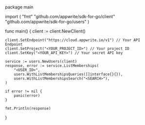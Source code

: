 package main

import (
    "fmt"
    "github.com/appwrite/sdk-for-go/client"
    "github.com/appwrite/sdk-for-go/users"
)

func main() {
    client := client.NewClient()

    client.SetEndpoint("https://cloud.appwrite.io/v1") // Your API Endpoint
    client.SetProject("<YOUR_PROJECT_ID>") // Your project ID
    client.SetKey("<YOUR_API_KEY>") // Your secret API key

    service := users.NewUsers(client)
    response, error := service.ListMemberships(
        "<USER_ID>",
        users.WithListMembershipsQueries([]interface{}{}),
        users.WithListMembershipsSearch("<SEARCH>"),
    )

    if error != nil {
        panic(error)
    }

    fmt.Println(response)
}
